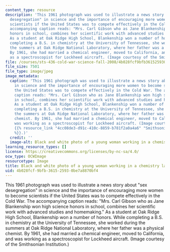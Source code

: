 ```yaml
---
content_type: resource
description: 'This 1961 photograph was used to illustrate a news story about "sex
  desegregation" in science and the importance of encouraging more women to become
  scientists if the United States was to compete effectively in the Cold War. The
  accompanying caption reads: "Mrs. Carl Gibson who as Jane Blankenship won high science
  honors in school, combines her scientific work with advanced studies and homemaking."
  As a student at Oak Ridge High School, Blankenship won a number of honors. While
  completing a B.S. in chemistry at the University of Tennessee, she worked during
  the summers at Oak Ridge National Laboratory, where her father was a physical chemist.
  By 1961, she had married a chemical engineer, moved to California, and was working
  as a spectroscopist for Lockheed aircraft. (Image courtesy of the Smithsonian Institution.)'
file: /courses/sts-436-cold-war-science-fall-2008/4b028fcf9bfb361525930be7a8870bf4_sts-436f08-th.jpg
file_size: 7501
file_type: image/jpeg
image_metadata:
  caption: 'This 1961 photograph was used to illustrate a news story about "sex desegregation"
    in science and the importance of encouraging more women to become scientists if
    the United States was to compete effectively in the Cold War. The accompanying
    caption reads: "Mrs. Carl Gibson who as Jane Blankenship won high science honors
    in school, combines her scientific work with advanced studies and homemaking."
    As a student at Oak Ridge High School, Blankenship won a number of honors. While
    completing a B.S. in chemistry at the University of Tennessee, she worked during
    the summers at Oak Ridge National Laboratory, where her father was a physical
    chemist. By 1961, she had married a chemical engineer, moved to California, and
    was working as a spectroscopist for Lockheed aircraft. (Image courtesy of the
    {{% resource_link "4cc08de3-d91c-410c-8859-b781f2a0a4a6" "Smithsonian Institution"
    %}}.)'
  credit: ''
  image-alt: Black and white photo of a young woman working in a chemistry lab.
learning_resource_types: []
license: https://creativecommons.org/licenses/by-nc-sa/4.0/
ocw_type: OCWImage
resourcetype: Image
title: Black and white photo of a young woman working in a chemistry lab
uid: 4b028fcf-9bfb-3615-2593-0be7a8870bf4
---
```

This 1961 photograph was used to illustrate a news story about "sex desegregation" in science and the importance of encouraging more women to become scientists if the United States was to compete effectively in the Cold War. The accompanying caption reads: "Mrs. Carl Gibson who as Jane Blankenship won high science honors in school, combines her scientific work with advanced studies and homemaking." As a student at Oak Ridge High School, Blankenship won a number of honors. While completing a B.S. in chemistry at the University of Tennessee, she worked during the summers at Oak Ridge National Laboratory, where her father was a physical chemist. By 1961, she had married a chemical engineer, moved to California, and was working as a spectroscopist for Lockheed aircraft. (Image courtesy of the Smithsonian Institution.)